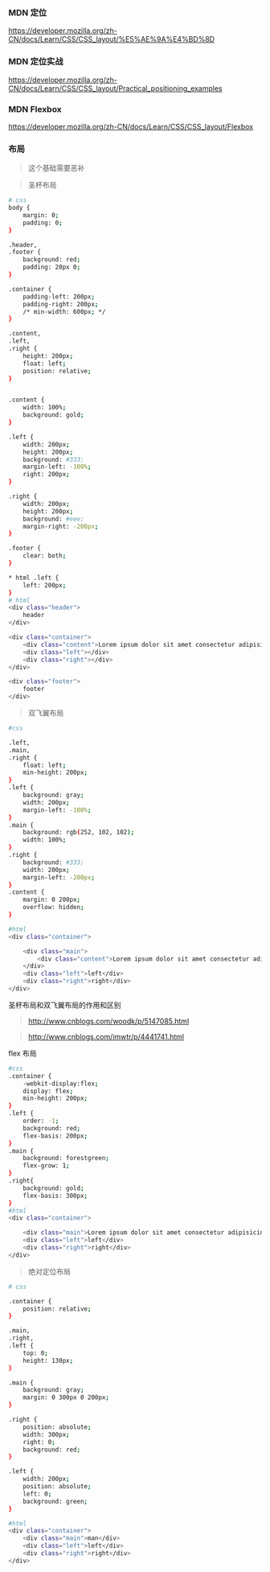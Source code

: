 ### MDN 定位

https://developer.mozilla.org/zh-CN/docs/Learn/CSS/CSS_layout/%E5%AE%9A%E4%BD%8D


### MDN 定位实战

https://developer.mozilla.org/zh-CN/docs/Learn/CSS/CSS_layout/Practical_positioning_examples

### MDN Flexbox

https://developer.mozilla.org/zh-CN/docs/Learn/CSS/CSS_layout/Flexbox

### 布局

> 这个基础需要恶补

> 圣杯布局

``` bash
# css
body {
    margin: 0;
    padding: 0;
}

.header,
.footer {
    background: red;
    padding: 20px 0;
}

.container {
    padding-left: 200px;
    padding-right: 200px;
    /* min-width: 600px; */
}

.content,
.left,
.right {
    height: 200px;
    float: left;
    position: relative;
}


.content {
    width: 100%;
    background: gold;
}

.left {
    width: 200px;
    height: 200px;
    background: #333;
    margin-left: -100%;
    right: 200px;
}

.right {
    width: 200px;
    height: 200px;
    background: #eee;
    margin-right: -200px;
}

.footer {
    clear: both;
}

* html .left {
    left: 200px;
}
# html
<div class="header">
    header
</div>

<div class="container">
    <div class="content">Lorem ipsum dolor sit amet consectetur adipisicing elit. Obcaecati iusto cumque quibusdam quis qui sit quisquam iure repellat perferendis. Tempora accusantium dignissimos, magnam est placeat enim dicta dolores nam distinctio!</div>
    <div class="left"></div>
    <div class="right"></div>
</div>

<div class="footer">
    footer
</div>
```

> 双飞翼布局

``` bash
#css 

.left,
.main,
.right {
    float: left;
    min-height: 200px;
}
.left {
    background: gray;
    width: 200px;
    margin-left: -100%;
}
.main {
    background: rgb(252, 102, 102);
    width: 100%;
}
.right {
    background: #333;
    width: 200px;
    margin-left: -200px;
}
.content {
    margin: 0 200px;
    overflow: hidden;
}

#html 
<div class="container">

    <div class="main">
        <div class="content">Lorem ipsum dolor sit amet consectetur adipisicing elit. Culpa quos labore, ad officiis animi libero ipsam dolorum explicabo placeat facere fuga ex suscipit porro nesciunt quod mollitia corrupti voluptatem a?</div>
    </div>
    <div class="left">left</div>
    <div class="right">right</div>
</div>
```

圣杯布局和双飞翼布局的作用和区别

> http://www.cnblogs.com/woodk/p/5147085.html

> http://www.cnblogs.com/imwtr/p/4441741.html


flex 布局

``` bash
#css
.container {
    -webkit-display:flex;
    display: flex;
    min-height: 200px;
}
.left {
    order: -1;
    background: red;
    flex-basis: 200px;
}
.main {
    background: forestgreen;
    flex-grow: 1;
}
.right{
    background: gold;
    flex-basis: 300px;
}
#html
<div class="container">

    <div class="main">Lorem ipsum dolor sit amet consectetur adipisicing elit. Eaque quae, veritatis dignissimos laborum debitis id accusantium dolore inventore odit sed! Sunt officiis temporibus esse eum ab fuga ad sequi officia?</div>
    <div class="left">left</div>
    <div class="right">right</div>
</div>
```

> 绝对定位布局

```bash
# css 

.container {
    position: relative;
}

.main,
.right,
.left {
    top: 0;
    height: 130px;
}

.main {
    background: gray;
    margin: 0 300px 0 200px;
}

.right {
    position: absolute;
    width: 300px;
    right: 0;
    background: red;
}

.left {
    width: 200px;
    position: absolute;
    left: 0;
    background: green;
}

#html
<div class="container">
    <div class="main">man</div>
    <div class="left">left</div>
    <div class="right">right</div>
</div>

```